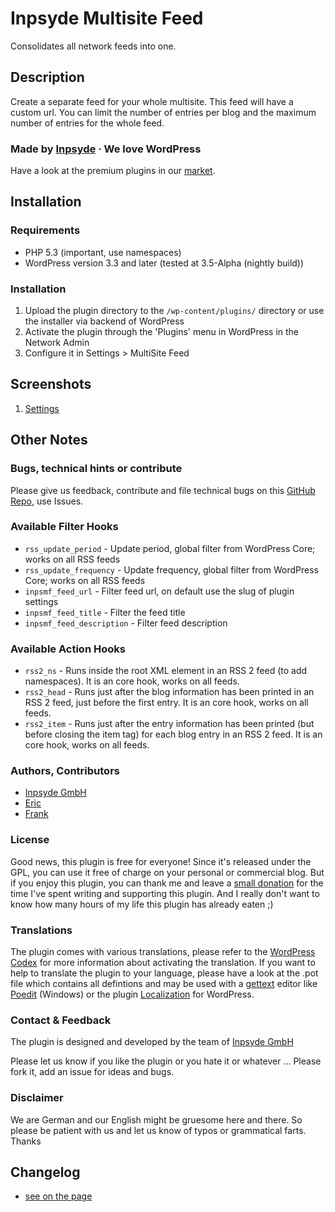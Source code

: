 # Inpsyde Multisite Feed
Consolidates all network feeds into one.

## Description
Create a separate feed for your whole multisite. This feed will have a custom url. You can limit the number of entries per blog and the maximum number of entries for the whole feed.

### Made by [Inpsyde](http://inpsyde.com) &middot; We love WordPress
Have a look at the premium plugins in our [market](http://marketpress.com).

## Installation
### Requirements
 * PHP 5.3 (important, use namespaces)
 * WordPress version 3.3 and later (tested at 3.5-Alpha (nightly build))

### Installation
 1. Upload the plugin directory to the `/wp-content/plugins/` directory or use the installer via backend of WordPress
 1. Activate the plugin through the 'Plugins' menu in WordPress in the Network Admin
 1. Configure it in Settings > MultiSite Feed

## Screenshots
 1. [Settings](https://github.com/inpsyde/WP-Multisite-Feed/blob/master/screenshot-1.png)

## Other Notes
### Bugs, technical hints or contribute
Please give us feedback, contribute and file technical bugs on this [GitHub Repo](https://github.com/inpsyde/WP-Multisite-Feed), use Issues.

### Available Filter Hooks
 * `rss_update_period` - Update period, global filter from WordPress Core; works on all RSS feeds
 * `rss_update_frequency` - Update frequency,  global filter from WordPress Core; works on all RSS feeds
 * `inpsmf_feed_url` - Filter feed url, on default use the slug of plugin settings
 * `inpsmf_feed_title` - Filter the feed title
 * `inpsmf_feed_description` - Filter feed description

### Available Action Hooks
 * `rss2_ns` - Runs inside the root XML element in an RSS 2 feed (to add namespaces). It is an core hook, works on all feeds.
 * `rss2_head` - Runs just after the blog information has been printed in an RSS 2 feed, just before the first entry. It is an core hook, works on all feeds.
 * `rss2_item` - Runs just after the entry information has been printed (but before closing the item tag) for each blog entry in an RSS 2 feed. It is an core hook, works on all feeds.

### Authors, Contributors
 * [Inpsyde GmbH](https://github.com/inpsyde)
 * [Eric](https://github.com/eteubert)
 * [Frank](https://github.com/bueltge)

### License
Good news, this plugin is free for everyone! Since it's released under the GPL, you can use it free of charge on your personal or commercial blog. But if you enjoy this plugin, you can thank me and leave a [small donation](https://www.paypal.com/cgi-bin/webscr?cmd=_s-xclick&hosted_button_id=6069955 "Paypal Donate link") for the time I've spent writing and supporting this plugin. And I really don't want to know how many hours of my life this plugin has already eaten ;)

### Translations
The plugin comes with various translations, please refer to the [WordPress Codex](http://codex.wordpress.org/Installing_WordPress_in_Your_Language "Installing WordPress in Your Language") for more information about activating the translation. If you want to help to translate the plugin to your language, please have a look at the .pot file which contains all defintions and may be used with a [gettext](http://www.gnu.org/software/gettext/) editor like [Poedit](http://www.poedit.net/) (Windows) or the plugin [Localization](http://wordpress.org/extend/plugins/codestyling-localization/) for WordPress.

### Contact & Feedback
The plugin is designed and developed by the team of [Inpsyde GmbH](http://inpsyde.com)

Please let us know if you like the plugin or you hate it or whatever ... Please fork it, add an issue for ideas and bugs.

### Disclaimer
We are German and our English might be gruesome here and there. So please be patient with us and let us know of typos or grammatical farts. Thanks

## Changelog

 * [see on the page](http://wordpress.org/extend/plugins/wp-multisite-feed/changelog/)